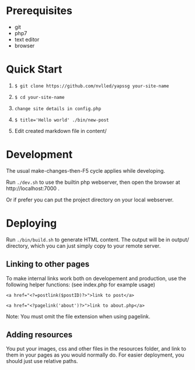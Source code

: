 # Prerequisites
* git
* php7
* text editor
* browser

# Quick Start

1. ```$ git clone https://github.com/nvlled/yapssg your-site-name```

1. ```$ cd your-site-name```

1. ```change site details in config.php```

1. ```$ title='Hello world' ./bin/new-post```

1. Edit created markdown file in content/

# Development
The usual make-changes-then-F5 cycle applies while
developing.

Run ```./dev.sh``` to use the builtin php webserver,
then open the browser at http://localhost:7000 .

Or if prefer you can put the project directory
on your local webserver.

# Deploying
Run ```./bin/build.sh``` to generate HTML content.
The output will be in output/ directory, which you
can just simply copy to your remote server.

## Linking to other pages
To make internal links work both on developement and production,
use the following helper functions: (see index.php for example usage)
```
<a href="<?=postlink($postID)?>">link to post</a>

<a href="<?pagelink('about')?>">link to about.php</a>
```
Note: You must omit the file extension when using pagelink.

## Adding resources
You put your images, css and other files in the resources folder,
and link to them in your pages as you would normally do.
For easier deployment, you should just use relative paths.